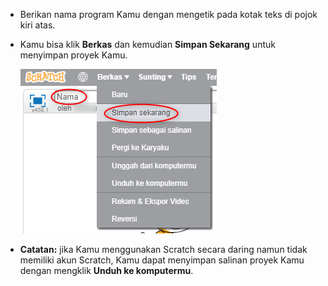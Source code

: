 + Berikan nama program Kamu dengan mengetik pada kotak teks di pojok kiri atas.

+ Kamu bisa klik **Berkas** dan kemudian **Simpan Sekarang** untuk menyimpan proyek Kamu.
    
    ![screenshot](images/save.png)

+ **Catatan:** jika Kamu menggunakan Scratch secara daring namun tidak memiliki akun Scratch, Kamu dapat menyimpan salinan proyek Kamu dengan mengklik **Unduh ke komputermu**.